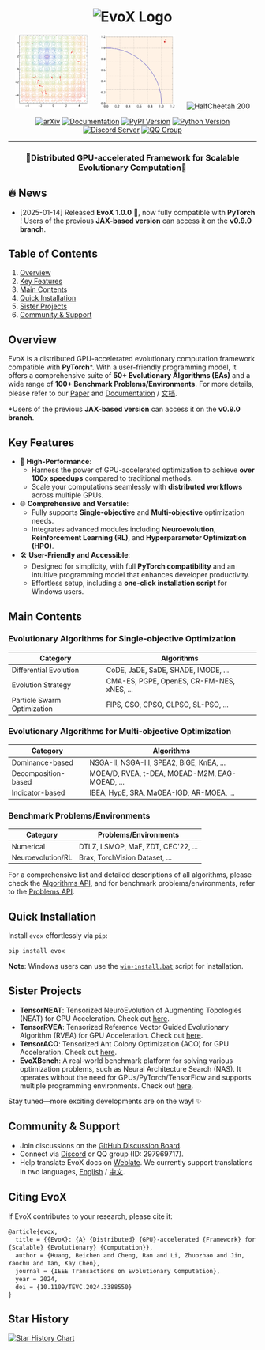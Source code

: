 <h1 align="center">
  <picture>
    <source media="(prefers-color-scheme: dark)" srcset="docs/source/_static/evox_logo_dark.png">
    <source media="(prefers-color-scheme: light)" srcset="docs/source/_static/evox_logo_light.png">
    <img alt="EvoX Logo" height="128" width="500px" src="docs/source/_static/evox_logo_light.png">
  </picture>
</h1>

<p align="center">
  <img src="docs/source/_static/pso_result.gif" alt="PSO Result" height="150">
  &nbsp;&nbsp;&nbsp;&nbsp;
  <img src="docs/source/_static/rvea_result.gif" alt="RVEA Result" height="150">
  &nbsp;&nbsp;&nbsp;&nbsp;
  <img src="docs/source/_static/halfcheetah_200.gif" alt="HalfCheetah 200" height="150">
</p>


<div align="center">
  <a href="https://arxiv.org/abs/2301.12457"><img src="https://img.shields.io/badge/arxiv-2212.05652-red" alt="arXiv"></a>
  <a href="https://evox.readthedocs.io/"><img src="https://img.shields.io/badge/readthedocs-docs-green?logo=readthedocs" alt="Documentation"></a>
  <a href="https://pypi.org/project/evox/"><img src="https://img.shields.io/pypi/v/evox?logo=python" alt="PyPI Version"></a>
  <a href="https://pypi.org/project/evox/"><img src="https://img.shields.io/badge/python-3.10+-orange?logo=python" alt="Python Version"></a>
  <a href="https://discord.gg/Vbtgcpy7G4"><img src="https://img.shields.io/badge/discord-evox-%235865f2?logo=discord" alt="Discord Server"></a>
  <a href="https://qm.qq.com/q/vTPvoMUGAw"><img src="https://img.shields.io/badge/QQ-297969717-%231db4f4?logo=tencentqq" alt="QQ Group"></a>
</div>

---

<h3 align="center"> 🌟Distributed GPU-accelerated Framework for Scalable Evolutionary Computation🌟 </h3>


## 🔥 News

- [2025-01-14] Released **EvoX 1.0.0** 🎉, now fully compatible with **PyTorch** ! Users of the previous **JAX-based version** can access it on the **v0.9.0 branch**.

## Table of Contents

1. [Overview](#Overview)
2. [Key Features](#key-features)
3. [Main Contents](#main-contents)
4. [Quick Installation](#quick-installation)
5. [Sister Projects](#sister-projects)
6. [Community & Support](#community--support)

## Overview

EvoX is a distributed GPU-accelerated evolutionary computation framework compatible with **PyTorch***.  With a user-friendly programming model, it offers a comprehensive suite of **50+ Evolutionary Algorithms (EAs)** and a wide range of **100+ Benchmark Problems/Environments**. For more details, please refer to our [Paper](https://arxiv.org/abs/2301.12457) and [Documentation](https://evox.readthedocs.io/en/latest/) / [文档](https://evox.readthedocs.io/zh/latest/).

*Users of the previous **JAX-based version** can access it on the **v0.9.0 branch**.


## Key Features

- 🚀 **High-Performance**:
  - Harness the power of GPU-accelerated optimization to achieve **over 100x speedups** compared to traditional methods.
  - Scale your computations seamlessly with **distributed workflows** across multiple GPUs.
- 🌐 **Comprehensive and Versatile**:
  - Fully supports **Single-objective** and **Multi-objective** optimization needs.
  - Integrates advanced modules including **Neuroevolution**, **Reinforcement Learning (RL)**, and **Hyperparameter Optimization (HPO)**.
- 🛠️ **User-Friendly and Accessible**:
  - Designed for simplicity, with full **PyTorch compatibility** and an intuitive programming model that enhances developer productivity.
  - Effortless setup, including a **one-click installation script** for Windows users.


## Main Contents

### Evolutionary Algorithms for Single-objective Optimization

| Category                    | Algorithms                                 |
| --------------------------- | ------------------------------------------ |
| Differential Evolution      | CoDE, JaDE, SaDE, SHADE, IMODE, ...        |
| Evolution Strategy          | CMA-ES, PGPE, OpenES, CR-FM-NES, xNES, ... |
| Particle Swarm Optimization | FIPS, CSO, CPSO, CLPSO, SL-PSO, ...        |

### Evolutionary Algorithms for Multi-objective Optimization

| Category            | Algorithms                                     |
| ------------------- | ---------------------------------------------- |
| Dominance-based     | NSGA-II, NSGA-III, SPEA2, BiGE, KnEA, ...      |
| Decomposition-based | MOEA/D, RVEA, t-DEA, MOEAD-M2M, EAG-MOEAD, ... |
| Indicator-based     | IBEA, HypE, SRA, MaOEA-IGD, AR-MOEA, ...       |

### Benchmark Problems/Environments

| Category          | Problems/Environments               |
| ----------------- | ----------------------------------- |
| Numerical         | DTLZ, LSMOP, MaF, ZDT, CEC'22,  ... |
| Neuroevolution/RL | Brax, TorchVision Dataset, ...      |

For a comprehensive list and detailed descriptions of all algorithms, please check the [Algorithms API](https://evox.readthedocs.io/en/latest/api/algorithms/index.html), and for benchmark problems/environments, refer to the [Problems API](https://evox.readthedocs.io/en/latest/api/problems/index.html).


## Quick Installation

Install `evox` effortlessly via `pip`:

```bash
pip install evox
```

**Note**: Windows users can use the [`win-install.bat`](https://github.com/EMI-Group/evox/blob/evoxtorch-main/win-install.bat) script for installation.

## Sister Projects

- **TensorNEAT**: Tensorized NeuroEvolution of Augmenting Topologies (NEAT) for GPU Acceleration. Check out [here](https://github.com/EMI-Group/tensorneat).
- **TensorRVEA**: Tensorized Reference Vector Guided Evolutionary Algorithm (RVEA) for GPU Acceleration. Check out [here](https://github.com/EMI-Group/tensorrvea).
- **TensorACO**: Tensorized Ant Colony Optimization (ACO) for GPU Acceleration. Check out [here](https://github.com/EMI-Group/tensoraco).
- **EvoXBench**: A real-world benchmark platform for solving various optimization problems, such as Neural Architecture Search (NAS). It operates without the need for GPUs/PyTorch/TensorFlow and supports multiple programming environments. Check out [here](https://github.com/EMI-Group/evoxbench).

Stay tuned—more exciting developments are on the way!  ✨

## Community & Support

- Join discussions on the [GitHub Discussion Board](https://github.com/EMI-Group/evox/discussions).
- Connect via [Discord](https://discord.gg/Vbtgcpy7G4) or QQ group (ID: 297969717).
- Help translate EvoX docs on [Weblate](https://hosted.weblate.org/projects/evox/evox/).
  We currently support translations in two languages, [English](https://evox.readthedocs.io/en/latest/) / [中文](https://evox.readthedocs.io/zh/latest/).


## Citing EvoX

If EvoX contributes to your research, please cite it:

```
@article{evox,
  title = {{EvoX}: {A} {Distributed} {GPU}-accelerated {Framework} for {Scalable} {Evolutionary} {Computation}},
  author = {Huang, Beichen and Cheng, Ran and Li, Zhuozhao and Jin, Yaochu and Tan, Kay Chen},
  journal = {IEEE Transactions on Evolutionary Computation},
  year = 2024,
  doi = {10.1109/TEVC.2024.3388550}
}
```

## Star History

[![Star History Chart](https://api.star-history.com/svg?repos=EMI-Group/evox&type=Date)](https://star-history.com/#EMI-Group/evox&Date)

